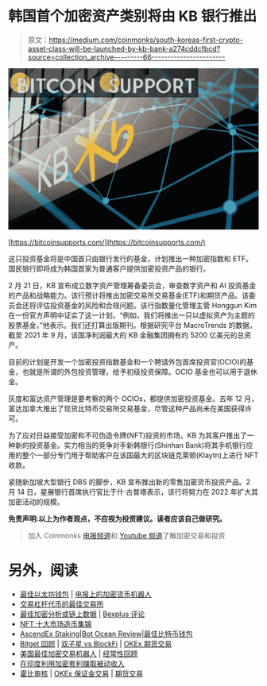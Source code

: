 # 韩国首个加密资产类别将由 KB 银行推出

> 原文：<https://medium.com/coinmonks/south-koreas-first-crypto-asset-class-will-be-launched-by-kb-bank-a274cddcfbcd?source=collection_archive---------66----------------------->

![](img/b0281cdab790abf37fbd88551cfd3dfc.png)

[https://bitcoinsupports.com/](https://bitcoinsupports.com/)

这只投资基金将是中国首只由银行发行的基金，计划推出一种加密指数和 ETF。国民银行即将成为韩国首家为普通客户提供加密投资产品的银行。

2 月 21 日，KB 宣布成立数字资产管理筹备委员会，审查数字资产和 AI 投资基金的产品和战略能力。该行预计将推出加密交易所交易基金(ETF)和期货产品。该委员会还将评估投资基金的风险和合规问题。该行指数量化管理主管 Honggun Kim 在一份官方声明中证实了这一计划。“例如，我们将推出一只以虚拟资产为主题的股票基金，”他表示。我们还打算出版期刊。根据研究平台 MacroTrends 的数据，截至 2021 年 9 月，该国净利润最大的 KB 金融集团拥有约 5200 亿美元的总资产。

目前的计划是开发一个加密投资指数基金和一个聘请外包首席投资官(OCIO)的基金，也就是所谓的外包投资管理，给予初级投资保障。OCIO 基金也可以用于退休金。

灰度和富达资产管理是要考察的两个 OCIOs，都提供加密投资基金。去年 12 月，富达加拿大推出了现货比特币交易所交易基金，尽管这种产品尚未在美国获得许可。

为了应对日益接受加密和不可伪造令牌(NFT)投资的市场，KB 为其客户推出了一种新的投资基金。实力相当的竞争对手新韩银行(Shinhan Bank)将其手机银行应用的整个一部分专门用于帮助客户在该国最大的区块链克莱顿(Klaytn)上进行 NFT 收款。

紧随新加坡大型银行 DBS 的脚步，KB 宣布推出新的零售加密货币投资产品。2 月 14 日，星展银行首席执行官比于什·古普塔表示，该行将努力在 2022 年扩大其加密活动的规模。

**免责声明:以上为作者观点，不应视为投资建议。读者应该自己做研究。**

> 加入 Coinmonks [电报频道](https://t.me/coincodecap)和 [Youtube 频道](https://www.youtube.com/c/coinmonks/videos)了解加密交易和投资

# 另外，阅读

*   [最佳以太坊钱包](https://coincodecap.com/best-ethereum-wallets) | [电报上的加密货币机器人](https://coincodecap.com/telegram-crypto-bots)
*   [交易杠杆代币的最佳交易所](https://coincodecap.com/leveraged-token-exchanges)
*   [最佳加密分析或链上数据](https://coincodecap.com/blockchain-analytics) | [Bexplus 评论](https://coincodecap.com/bexplus-review)
*   [NFT 十大市场造币集锦](https://coincodecap.com/nft-marketplaces)
*   [AscendEx Staking](https://coincodecap.com/ascendex-staking)|[Bot Ocean Review](https://coincodecap.com/bot-ocean-review)|[最佳比特币钱包](https://coincodecap.com/bitcoin-wallets-india)
*   [Bitget 回顾](https://coincodecap.com/bitget-review) | [双子星 vs BlockFi](https://coincodecap.com/gemini-vs-blockfi) | [OKEx 期货交易](https://coincodecap.com/okex-futures-trading)
*   [美国最佳加密交易机器人](https://coincodecap.com/crypto-trading-bots-in-the-us) | [经常性回顾](https://coincodecap.com/changelly-review)
*   [在印度利用加密套利赚取被动收入](https://coincodecap.com/crypto-arbitrage-in-india)
*   [霍比审核](https://coincodecap.com/huobi-review) | [OKEx 保证金交易](https://coincodecap.com/okex-margin-trading) | [期货交易](https://coincodecap.com/futures-trading)